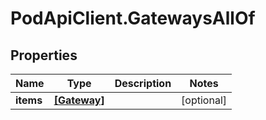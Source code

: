 # PodApiClient.GatewaysAllOf

## Properties

Name | Type | Description | Notes
------------ | ------------- | ------------- | -------------
**items** | [**[Gateway]**](Gateway.md) |  | [optional] 


